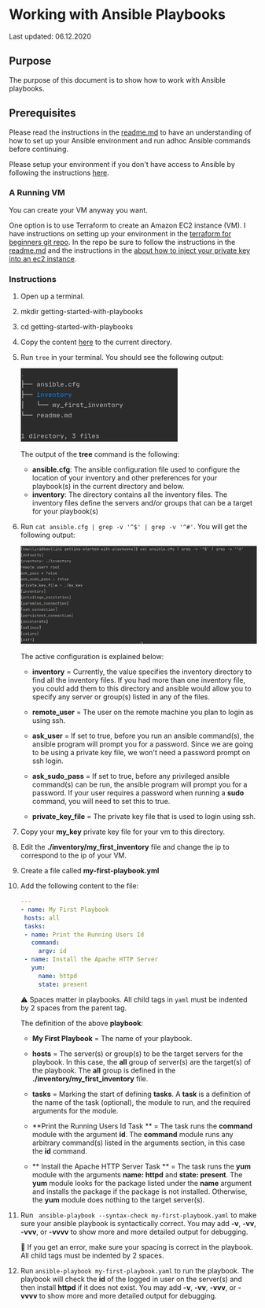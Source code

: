 # Working with Ansible Playbooks

Last updated: 06.12.2020

## Purpose

The purpose of this document is to show how to work with Ansible playbooks.

## Prerequisites

Please read the instructions in the [readme.md](../readme.md)
to have an understanding of how to set up your Ansible environment
and run adhoc Ansible commands before continuing.

Please setup your environment if you don't have access to Ansible by
following the instructions [here](../readme.md).

### A Running VM

You can create your VM anyway you want.  

One option is to use Terraform to create an Amazon EC2 instance (VM).
I have instructions on setting up your environment in the
[terraform for beginners git repo](https://github.com/bretmullinix/terraform-for-beginners).
In the repo be sure to follow the instructions in the
[readme.md](https://github.com/bretmullinix/terraform-for-beginners/blob/master/readme.md)
and the instructions in the
[ about how to inject your private key into an ec2 instance](https://github.com/bretmullinix/terraform-for-beginners/tree/master/injecting-your-ssh-key-into-ec2-instance).

### Instructions

1. Open up a terminal.
1. mkdir getting-started-with-playbooks
1. cd getting-started-with-playbooks
1. Copy the content [here](../getting-started) to the current directory.
1. Run `tree` in your terminal.  You should see the following output:

    ![tree output](../images/getting-started-with-playbooks-initial-dir-tree-structure.png)

    The output of the **tree** command is the following:
    
    - **ansible.cfg**: The ansible configuration file used to configure
    the location of your inventory and other preferences for your playbook(s)
    in the current directory and below.
    - **inventory**: The directory contains all the inventory files.
     The inventory files define the servers and/or groups
     that can be a target for your playbook(s)
    
1.  Run `cat ansible.cfg | grep -v '^$' | grep -v '^#'`.  You will get
the following output:

    ![ansible.cfg configuration](../images/getting-started-with-playbooks-ansible-cfg-contents.png)

    The active configuration is explained below:
    
      - **inventory** = Currently, the value specifies the inventory directory to
        find all the inventory files.  If you had more than one
        inventory file, you could add them to this directory and ansible
        would allow you to specify any server or group(s)
        listed in any of the files.
        
      - **remote_user** = The user on the remote machine you
        plan to login as using ssh.
        
      - **ask_user** = If set to true, before you run an ansible command(s),
        the ansible program will prompt you for a password.  Since we are going to
        be using a private key file, we won't need a password prompt on ssh
        login.
        
      - **ask_sudo_pass** = If set to true, before any privileged ansible
        command(s) can be run, the ansible program
        will prompt you for a password. If your user requires a
        password when running a **sudo** command, 
        you will need to set this to true.
        
      - **private_key_file** = The private key file that is used to login using
        ssh.

1. Copy your **my_key** private key file for your vm to this directory.
1. Edit the **./inventory/my_first_inventory** file and change the ip to
correspond to the ip of your VM.
1. Create a file called **my-first-playbook.yml**
1. Add the following content to the file:

    ```yaml
   ---
   - name: My First Playbook
     hosts: all
     tasks:
     - name: Print the Running Users Id
       command:
         argv: id
     - name: Install the Apache HTTP Server
       yum:
         name: httpd
         state: present
   ```
   :warning: Spaces matter in playbooks.  All child tags in `yaml` must
   be indented by 2 spaces from the parent tag.
   
   The definition of the above **playbook**:
   
   - **My First Playbook** = The name of your playbook.
   
   - **hosts** = The server(s) or group(s) to be the target servers for the
   playbook.  In this case, the **all** group of server(s) are the target(s)
   of the playbook. The **all** group is defined in the
    **./inventory/my_first_inventory** file.
   
   - **tasks** = Marking the start of defining **tasks**.  A **task**
   is a definition of the name of the task (optional), the module to run,
   and the required arguments for the module.

   - **Print the Running Users Id Task ** = The task runs 
   the **command** module with the argument **id**.
   The **command** module runs any arbitrary command(s) listed
   in the arguments section, in this case the **id** command.
   
   - ** Install the Apache HTTP Server Task ** = The task runs the
   **yum** module with the arguments **name:  httpd** and **state: present**.
   The **yum** module looks for the package listed under the **name**
   argument and installs the package if the package is not installed.
   Otherwise, the **yum** module does nothing to the target server(s).
   
1. Run ` ansible-playbook --syntax-check my-first-playbook.yaml` to make
sure your ansible playbook is syntactically correct.  You may add **-v**,
**-vv**, **-vvv**, or **-vvvv** to show more and more detailed output for
debugging. 

    :eyes: If you get an error, make sure your spacing is correct in
    the playbook.  All child tags must be indented by 2 spaces.

1. Run `ansible-playbook my-first-playbook.yaml` to run the playbook.  The
playbook will check the **id** of the logged in user on the server(s) and then
install **httpd** if it does not exist.  You may add **-v**, **-vv**, **-vvv**,
or **-vvvv** to show more and more detailed output for debugging.


